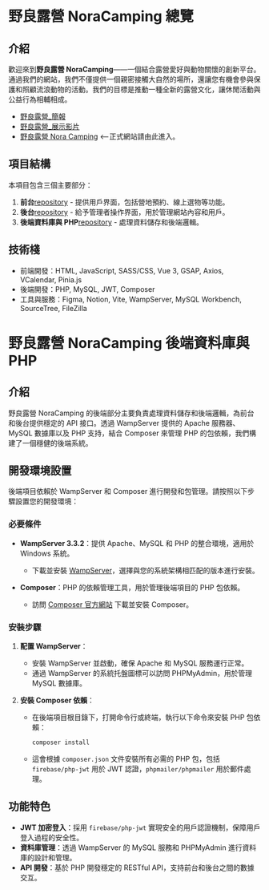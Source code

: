 # 野良露營 NoraCamping 總覽

## 介紹

歡迎來到**野良露營 NoraCamping**——一個結合露營愛好與動物關懷的創新平台。通過我們的網站，我們不僅提供一個親密接觸大自然的場所，還讓您有機會參與保護和照顧流浪動物的活動。我們的目標是推動一種全新的露營文化，讓休閒活動與公益行為相輔相成。

- [野良露營\_簡報](https://drive.google.com/file/d/1hTI494n8lbzKbaudzZiSmbZxcGdhtjUC/view)
- [野良露營\_展示影片](https://www.youtube.com/watch?v=9_ODuTqBn6w)
- [野良露營 Nora Camping](https://tibamef2e.com/chd104/g1/) <--正式網站請由此進入。

## 項目結構

本項目包含三個主要部分：

1. **前台**[repository](https://github.com/rillala/NORA-Camping) - 提供用戶界面，包括營地預約、線上選物等功能。
2. **後台**[repository](https://github.com/rillala/NORA-BackStage) - 給予管理者操作界面，用於管理網站內容和用戶。
3. **後端資料庫與 PHP**[repository](https://github.com/rillala/NORA-API) - 處理資料儲存和後端邏輯。

## 技術棧

- 前端開發：HTML, JavaScript, SASS/CSS, Vue 3, GSAP, Axios, VCalendar, Pinia.js
- 後端開發：PHP, MySQL, JWT, Composer
- 工具與服務：Figma, Notion, Vite, WampServer, MySQL Workbench, SourceTree, FileZilla

# 野良露營 NoraCamping 後端資料庫與 PHP

## 介紹

野良露營 NoraCamping 的後端部分主要負責處理資料儲存和後端邏輯，為前台和後台提供穩定的 API 接口。透過 WampServer 提供的 Apache 服務器、MySQL 數據庫以及 PHP 支持，結合 Composer 來管理 PHP 的包依賴，我們構建了一個穩健的後端系統。

## 開發環境設置

後端項目依賴於 WampServer 和 Composer 進行開發和包管理。請按照以下步驟設置您的開發環境：

### 必要條件

- **WampServer 3.3.2**：提供 Apache、MySQL 和 PHP 的整合環境，適用於 Windows 系統。

  - 下載並安裝 [WampServer](https://www.wampserver.com/)，選擇與您的系統架構相匹配的版本進行安裝。

- **Composer**：PHP 的依賴管理工具，用於管理後端項目的 PHP 包依賴。
  - 訪問 [Composer 官方網站](https://getcomposer.org/) 下載並安裝 Composer。

### 安裝步驟

1. **配置 WampServer**：

   - 安裝 WampServer 並啟動，確保 Apache 和 MySQL 服務運行正常。
   - 通過 WampServer 的系統托盤圖標可以訪問 PHPMyAdmin，用於管理 MySQL 數據庫。

2. **安裝 Composer 依賴**：
   - 在後端項目根目錄下，打開命令行或終端，執行以下命令來安裝 PHP 包依賴：
     ```bash
     composer install
     ```
   - 這會根據 `composer.json` 文件安裝所有必需的 PHP 包，包括 `firebase/php-jwt` 用於 JWT 認證，`phpmailer/phpmailer` 用於郵件處理。

## 功能特色

- **JWT 加密登入**：採用 `firebase/php-jwt` 實現安全的用戶認證機制，保障用戶登入過程的安全性。
- **資料庫管理**：透過 WampServer 的 MySQL 服務和 PHPMyAdmin 進行資料庫的設計和管理。
- **API 開發**：基於 PHP 開發穩定的 RESTful API，支持前台和後台之間的數據交互。
